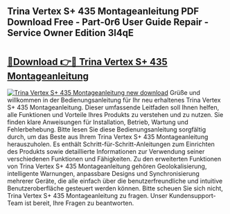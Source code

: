 ## Trina Vertex S+ 435 Montageanleitung PDF Download Free - Part-0r6 User Guide Repair - Service Owner Edition 3l4qE

# <h2><a href="http://df6n64.blite.top/?on=Trina+Vertex+S%2b+435+Montageanleitung">🔗Download 👉🔴 Trina Vertex S+ 435 Montageanleitung</a></h2>

[![Trina Vertex S+ 435 Montageanleitung new download](https://i.imgur.com/lujVjoI.png)](http://df6n64.blite.top/?on=Trina+Vertex+S%2b+435+Montageanleitung)
Grüße und willkommen in der Bedienungsanleitung für Ihr neu erhaltenes Trina Vertex S+ 435 Montageanleitung. Dieser umfassende Leitfaden soll Ihnen helfen, alle Funktionen und Vorteile Ihres Produkts zu verstehen und zu nutzen. Sie finden klare Anweisungen für Installation, Betrieb, Wartung und Fehlerbehebung. Bitte lesen Sie diese Bedienungsanleitung sorgfältig durch, um das Beste aus Ihrem Trina Vertex S+ 435 Montageanleitung herauszuholen. Es enthält Schritt-für-Schritt-Anleitungen zum Einrichten des Produkts sowie detaillierte Informationen zur Verwendung seiner verschiedenen Funktionen und Fähigkeiten. Zu den erweiterten Funktionen von Trina Vertex S+ 435 Montageanleitung gehören Geolokalisierung, intelligente Warnungen, anpassbare Designs und Synchronisierung mehrerer Geräte, die alle einfach über die benutzerfreundliche und intuitive Benutzeroberfläche gesteuert werden können. Bitte scheuen Sie sich nicht, Trina Vertex S+ 435 Montageanleitung zu fragen. Unser Kundensupport-Team ist bereit, Ihre Fragen zu beantworten.
